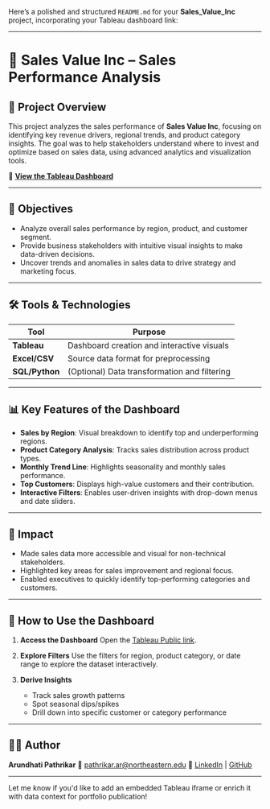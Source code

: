 Here’s a polished and structured `README.md` for your **Sales\_Value\_Inc** project, incorporating your Tableau dashboard link:

---

# 💼 Sales Value Inc – Sales Performance Analysis

## 🧠 Project Overview

This project analyzes the sales performance of **Sales Value Inc**, focusing on identifying key revenue drivers, regional trends, and product category insights. The goal was to help stakeholders understand where to invest and optimize based on sales data, using advanced analytics and visualization tools.

🔗 **[View the Tableau Dashboard](https://public.tableau.com/app/profile/arundhati.pathrikar/viz/SalesforValueInc_16736048439600/Dashboard1)**

---

## 🎯 Objectives

* Analyze overall sales performance by region, product, and customer segment.
* Provide business stakeholders with intuitive visual insights to make data-driven decisions.
* Uncover trends and anomalies in sales data to drive strategy and marketing focus.

---

## 🛠️ Tools & Technologies

| Tool           | Purpose                                      |
| -------------- | -------------------------------------------- |
| **Tableau**    | Dashboard creation and interactive visuals   |
| **Excel/CSV**  | Source data format for preprocessing         |
| **SQL/Python** | (Optional) Data transformation and filtering |

---

## 📊 Key Features of the Dashboard

* **Sales by Region**: Visual breakdown to identify top and underperforming regions.
* **Product Category Analysis**: Tracks sales distribution across product types.
* **Monthly Trend Line**: Highlights seasonality and monthly sales performance.
* **Top Customers**: Displays high-value customers and their contribution.
* **Interactive Filters**: Enables user-driven insights with drop-down menus and date sliders.

---

## 📌 Impact

* Made sales data more accessible and visual for non-technical stakeholders.
* Highlighted key areas for sales improvement and regional focus.
* Enabled executives to quickly identify top-performing categories and customers.

---

## 🚀 How to Use the Dashboard

1. **Access the Dashboard**
   Open the [Tableau Public link](https://public.tableau.com/app/profile/arundhati.pathrikar/viz/SalesforValueInc_16736048439600/Dashboard1).

2. **Explore Filters**
   Use the filters for region, product category, or date range to explore the dataset interactively.

3. **Derive Insights**

   * Track sales growth patterns
   * Spot seasonal dips/spikes
   * Drill down into specific customer or category performance

---

## 👩‍💻 Author

**Arundhati Pathrikar**
📧 [pathrikar.ar@northeastern.edu](mailto:pathrikar.ar@northeastern.edu)
🔗 [LinkedIn](https://www.linkedin.com/in/arundhati-rajendra-pathrikar/) | [GitHub](https://github.com/ArundhatiCat)

---

Let me know if you'd like to add an embedded Tableau iframe or enrich it with data context for portfolio publication!
